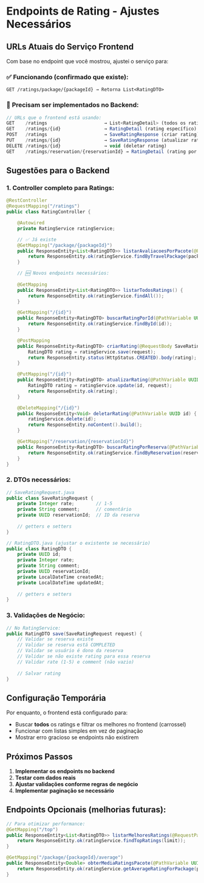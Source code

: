 # Endpoints de Rating - Ajustes Necessários

## URLs Atuais do Serviço Frontend

Com base no endpoint que você mostrou, ajustei o serviço para:

### ✅ **Funcionando** (confirmado que existe):
```
GET /ratings/package/{packageId} → Retorna List<RatingDTO>
```

### 🔄 **Precisam ser implementados no Backend**:

```typescript
// URLs que o frontend está usando:
GET    /ratings                     → List<RatingDetail> (todos os ratings)
GET    /ratings/{id}                → RatingDetail (rating específico)
POST   /ratings                     → SaveRatingResponse (criar rating)
PUT    /ratings/{id}                → SaveRatingResponse (atualizar rating)
DELETE /ratings/{id}                → void (deletar rating)
GET    /ratings/reservation/{reservationId} → RatingDetail (rating por reserva)
```

## Sugestões para o Backend

### 1. Controller completo para Ratings:

```java
@RestController
@RequestMapping("/ratings")
public class RatingController {

    @Autowired
    private RatingService ratingService;

    // ✅ Já existe
    @GetMapping("/package/{packageId}")
    public ResponseEntity<List<RatingDTO>> listarAvaliacoesPorPacote(@PathVariable UUID packageId) {
        return ResponseEntity.ok(ratingService.findByTravelPackage(packageId));
    }

    // 🆕 Novos endpoints necessários:
    
    @GetMapping
    public ResponseEntity<List<RatingDTO>> listarTodosRatings() {
        return ResponseEntity.ok(ratingService.findAll());
    }

    @GetMapping("/{id}")
    public ResponseEntity<RatingDTO> buscarRatingPorId(@PathVariable UUID id) {
        return ResponseEntity.ok(ratingService.findById(id));
    }

    @PostMapping
    public ResponseEntity<RatingDTO> criarRating(@RequestBody SaveRatingRequest request) {
        RatingDTO rating = ratingService.save(request);
        return ResponseEntity.status(HttpStatus.CREATED).body(rating);
    }

    @PutMapping("/{id}")
    public ResponseEntity<RatingDTO> atualizarRating(@PathVariable UUID id, @RequestBody SaveRatingRequest request) {
        RatingDTO rating = ratingService.update(id, request);
        return ResponseEntity.ok(rating);
    }

    @DeleteMapping("/{id}")
    public ResponseEntity<Void> deletarRating(@PathVariable UUID id) {
        ratingService.delete(id);
        return ResponseEntity.noContent().build();
    }

    @GetMapping("/reservation/{reservationId}")
    public ResponseEntity<RatingDTO> buscarRatingPorReserva(@PathVariable UUID reservationId) {
        return ResponseEntity.ok(ratingService.findByReservation(reservationId));
    }
}
```

### 2. DTOs necessários:

```java
// SaveRatingRequest.java
public class SaveRatingRequest {
    private Integer rate;        // 1-5
    private String comment;      // comentário
    private UUID reservationId;  // ID da reserva
    
    // getters e setters
}

// RatingDTO.java (ajustar o existente se necessário)
public class RatingDTO {
    private UUID id;
    private Integer rate;
    private String comment;
    private UUID reservationId;
    private LocalDateTime createdAt;
    private LocalDateTime updatedAt;
    
    // getters e setters
}
```

### 3. Validações de Negócio:

```java
// No RatingService:
public RatingDTO save(SaveRatingRequest request) {
    // Validar se reserva existe
    // Validar se reserva está COMPLETED
    // Validar se usuário é dono da reserva
    // Validar se não existe rating para essa reserva
    // Validar rate (1-5) e comment (não vazio)
    
    // Salvar rating
}
```

## Configuração Temporária

Por enquanto, o frontend está configurado para:
- Buscar **todos** os ratings e filtrar os melhores no frontend (carrossel)
- Funcionar com listas simples em vez de paginação
- Mostrar erro gracioso se endpoints não existirem

## Próximos Passos

1. **Implementar os endpoints no backend**
2. **Testar com dados reais**
3. **Ajustar validações conforme regras de negócio**
4. **Implementar paginação se necessário**

## Endpoints Opcionais (melhorias futuras):

```java
// Para otimizar performance:
@GetMapping("/top")
public ResponseEntity<List<RatingDTO>> listarMelhoresRatings(@RequestParam(defaultValue = "6") int limit) {
    return ResponseEntity.ok(ratingService.findTopRatings(limit));
}

@GetMapping("/package/{packageId}/average")
public ResponseEntity<Double> obterMediaRatingsPacote(@PathVariable UUID packageId) {
    return ResponseEntity.ok(ratingService.getAverageRatingForPackage(packageId));
}
```
